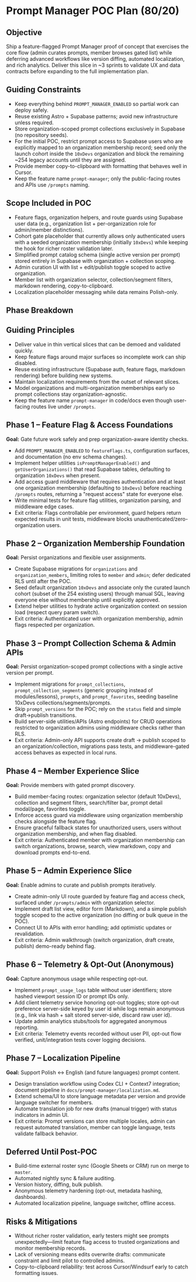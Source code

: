 # Prompt Manager POC Plan (80/20)

## Objective
Ship a feature-flagged Prompt Manager proof of concept that exercises the core flow (admin curates prompts, member browses gated list) while deferring advanced workflows like version diffing, automated localization, and rich analytics. Deliver this slice in ~3 sprints to validate UX and data contracts before expanding to the full implementation plan.

## Guiding Constraints
- Keep everything behind `PROMPT_MANAGER_ENABLED` so partial work can deploy safely.
- Reuse existing Astro + Supabase patterns; avoid new infrastructure unless required.
- Store organization-scoped prompt collections exclusively in Supabase (no repository seeds).
- For the initial POC, restrict prompt access to Supabase users who are explicitly mapped to an organization membership record; seed only the launch cohort inside the `10xDevs` organization and block the remaining ~254 legacy accounts until they are assigned.
- Provide member copy-to-clipboard with formatting that behaves well in Cursor.
- Keep the feature name `prompt-manager`; only the public-facing routes and APIs use `/prompts` naming.

## Scope Included in POC
- Feature flags, organization helpers, and route guards using Supabase user data (e.g., organization list + per-organization role for admin/member distinctions).
- Cohort gate placeholder that currently allows only authenticated users with a seeded organization membership (initially `10xDevs`) while keeping the hook for richer roster validation later.
- Simplified prompt catalog schema (single active version per prompt) stored entirely in Supabase with organization + collection scoping.
- Admin curation UI with list + edit/publish toggle scoped to active organization.
- Member list with organization selector, collection/segment filters, markdown rendering, copy-to-clipboard.
- Localization placeholder messaging while data remains Polish-only.

## Phase Breakdown

## Guiding Principles
- Deliver value in thin vertical slices that can be demoed and validated quickly.
- Keep feature flags around major surfaces so incomplete work can ship disabled.
- Reuse existing infrastructure (Supabase auth, feature flags, markdown rendering) before building new systems.
- Maintain localization requirements from the outset of relevant slices.
- Model organizations and multi-organization memberships early so prompt collections stay organization-agnostic.
- Keep the feature name `prompt-manager` in code/docs even though user-facing routes live under `/prompts`.

## Phase 1 – Feature Flag & Access Foundations
**Goal:** Gate future work safely and prep organization-aware identity checks.
- Add `PROMPT_MANAGER_ENABLED` to `featureFlags.ts`, configuration surfaces, and documentation (no env schema changes).
- Implement helper utilities `isPromptManagerEnabled()` and `getUserOrganizations()` that read Supabase tables, defaulting to organization `10xDevs` when present.
- Add access guard middleware that requires authentication and at least one organization membership (defaulting to `10xDevs`) before reaching `/prompts` routes, returning a "request access" state for everyone else.
- Write minimal tests for feature flag utilities, organization parsing, and middleware edge cases.
- Exit criteria: Flags controllable per environment, guard helpers return expected results in unit tests, middleware blocks unauthenticated/zero-organization users.

## Phase 2 – Organization Membership Foundation
**Goal:** Persist organizations and flexible user assignments.
- Create Supabase migrations for `organizations` and `organization_members`, limiting roles to `member` and `admin`; defer dedicated RLS until after the POC.
- Seed default organization `10xDevs` and associate only the curated launch cohort (subset of the 254 existing users) through manual SQL, leaving everyone else without membership until explicitly approved.
- Extend helper utilities to hydrate active organization context on session load (respect query param switch).
- Exit criteria: Authenticated user with organization membership, admin flags respected per organization.

## Phase 3 – Prompt Collection Schema & Admin APIs
**Goal:** Persist organization-scoped prompt collections with a single active version per prompt.
- Implement migrations for `prompt_collections`, `prompt_collection_segments` (generic grouping instead of modules/lessons), `prompts`, and `prompt_favorites`, seeding baseline 10xDevs collections/segments/prompts.
- Skip `prompt_versions` for the POC; rely on the `status` field and simple draft→publish transitions.
- Build server-side utilities/APIs (Astro endpoints) for CRUD operations restricted to organization admins using middleware checks rather than RLS.
- Exit criteria: Admin-only API supports create draft → publish scoped to an organization/collection, migrations pass tests, and middleware-gated access behaves as expected in local runs.

## Phase 4 – Member Experience Slice
**Goal:** Provide members with gated prompt discovery.
- Build member-facing routes: organization selector (default 10xDevs), collection and segment filters, search/filter bar, prompt detail modal/page, favorites toggle.
- Enforce access guard via middleware using organization membership checks alongside the feature flag.
- Ensure graceful fallback states for unauthorized users, users without organization membership, and when flag disabled.
- Exit criteria: Authenticated member with organization membership can switch organizations, browse, search, view markdown, copy and download prompts end-to-end.

## Phase 5 – Admin Experience Slice
**Goal:** Enable admins to curate and publish prompts iteratively.
- Create admin-only UI route guarded by feature flag and access check, surfaced under `/prompts/admin` with organization selector.
- Implement draft list view, editor form (Markdown), and a simple publish toggle scoped to the active organization (no diffing or bulk queue in the POC).
- Connect UI to APIs with error handling; add optimistic updates or revalidation.
- Exit criteria: Admin walkthrough (switch organization, draft create, publish) demo-ready behind flag.

## Phase 6 – Telemetry & Opt-Out (Anonymous)
**Goal:** Capture anonymous usage while respecting opt-out.
- Implement `prompt_usage_logs` table without user identifiers; store hashed viewport session ID or prompt IDs only.
- Add client telemetry service honoring opt-out toggles; store opt-out preference server-side keyed by user id while logs remain anonymous (e.g., link via hash + salt stored server-side, discard raw user id).
- Update admin analytics stubs/tools for aggregated anonymous reporting.
- Exit criteria: Telemetry events recorded without user PII, opt-out flow verified, unit/integration tests cover logging decisions.

## Phase 7 – Localization Pipeline
**Goal:** Support Polish ↔ English (and future languages) prompt content.
- Design translation workflow using Codex CLI + Context7 integration; document pipeline in `docs/prompt-manager/localization.md`.
- Extend schema/UI to store language metadata per version and provide language switcher for members.
- Automate translation job for new drafts (manual trigger) with status indicators in admin UI.
- Exit criteria: Prompt versions can store multiple locales, admin can request automated translation, member can toggle language, tests validate fallback behavior.


## Deferred Until Post-POC
- Build-time external roster sync (Google Sheets or CRM) run on merge to `master`.
- Automated nightly sync & failure auditing.
- Version history, diffing, bulk publish.
- Anonymous telemetry hardening (opt-out, metadata hashing, dashboards).
- Automated localization pipeline, language switcher, offline access.

## Risks & Mitigations
- Without richer roster validation, early testers might see prompts unexpectedly—limit feature flag access to trusted organizations and monitor membership records.
- Lack of versioning means edits overwrite drafts: communicate constraint and limit pilot to controlled admins.
- Copy-to-clipboard reliability: test across Cursor/Windsurf early to catch formatting issues.
